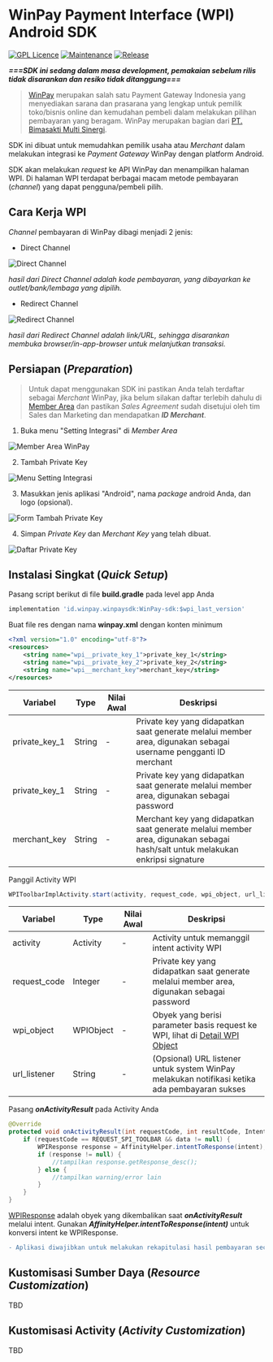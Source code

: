 # WinPay Payment Interface (WPI) Android SDK

[![GPL Licence](https://member.winpay.id/assets/img/sdk-android/license.svg)](https://opensource.org/licenses/GPL-3.0/) [![Maintenance](https://member.winpay.id/assets/img/sdk-android/maintained.svg)](https://github.com/es-bimasakti/winpay-android-sdk/graphs/commit-activity)  [![Release](https://member.winpay.id/assets/img/sdk-android/release.svg)](https://github.com/es-bimasakti/winpay-android-sdk/releases) 


***===SDK ini sedang dalam masa development, pemakaian sebelum rilis tidak disarankan dan resiko tidak ditanggung===***

>[WinPay](https://www.winpay.id/)  merupakan salah satu Payment Gateway Indonesia yang menyediakan sarana dan prasarana yang lengkap untuk pemilik toko/bisnis online dan kemudahan pembeli dalam melakukan pilihan pembayaran yang beragam. WinPay merupakan bagian dari [PT. Bimasakti Multi Sinergi](https://www.bm.co.id/).

SDK ini dibuat untuk memudahkan pemilik usaha atau *Merchant* dalam melakukan integrasi ke *Payment Gateway* WinPay dengan platform Android.

SDK akan melakukan *request* ke API WinPay dan menampilkan halaman WPI. Di halaman WPI terdapat berbagai macam metode pembayaran (*channel*) yang dapat pengguna/pembeli pilih.

## Cara Kerja WPI

*Channel* pembayaran di WinPay dibagi menjadi 2 jenis:

- Direct Channel

![Direct Channel](https://image.winmarket.id/img/winpay/7000/17000/2018/10/1761e626af0fe1fabb2abcaa7799178a1390797adf_0.02191200_1539743428.png  "Direct Channel")

*hasil dari Direct Channel adalah kode pembayaran, yang dibayarkan ke outlet/bank/lembaga yang dipilih.*

- Redirect Channel

![Redirect Channel](https://image.winmarket.id/img/winpay/7000/17000/2018/10/17f33935b8ca603dbe62866b7f4b0ab17532d12bf7_0.22962500_1539743572.png  "Redirect Channel")

*hasil dari Redirect Channel adalah link/URL, sehingga disarankan membuka browser/in-app-browser untuk melanjutkan transaksi.*


## Persiapan (*Preparation*)
>Untuk dapat menggunakan SDK ini pastikan Anda telah terdaftar sebagai *Merchant* WinPay, jika belum silakan daftar terlebih dahulu di [Member Area](https://member.winpay.id/) dan pastikan *Sales Agreement* sudah disetujui oleh tim Sales dan Marketing dan mendapatkan ***ID Merchant***.

1. Buka menu "Setting Integrasi" di *Member Area*

![Member Area WinPay](https://image.winmarket.id/img/winpay/7000/17000/2018/10/1766d122baa0c93d2fb15f0b73a5e3fe8a598e0745_0.20092100_1539744414.png  "Member Area WinPay")

2. Tambah Private Key

![Menu Setting Integrasi](https://image.winmarket.id/img/winpay/7000/17000/2018/10/1797f5747c06d0de445193d19abe2032c90996ef4a_0.06335800_1539744724.png  "Menu Setting Integrasi")

3. Masukkan jenis aplikasi "Android", nama *package* android Anda, dan logo (opsional).

![Form Tambah Private Key](https://image.winmarket.id/img/winpay/7000/17000/2018/10/172d83e46df39ed4413b67d641baf546bec24772a2_0.65276700_1539745463.png  "Form Tambah Private Key")

4. Simpan *Private Key* dan *Merchant Key* yang telah dibuat.

![Daftar Private Key](https://image.winmarket.id/img/winpay/7000/17000/2018/10/174f2b45625400813df7429d60925bae688c58a138_0.02233600_1539744826.png  "Daftar Private Key")

## Instalasi Singkat (*Quick Setup*)

Pasang script berikut di file **build.gradle** pada level app Anda

```gradle
implementation 'id.winpay.winpaysdk:WinPay-sdk:$wpi_last_version'
```

Buat file res dengan nama **winpay.xml** dengan konten minimum

```xml
<?xml version="1.0" encoding="utf-8"?>
<resources>
    <string name="wpi__private_key_1">private_key_1</string>
    <string name="wpi__private_key_2">private_key_2</string>
    <string name="wpi__merchant_key">merchant_key</string>
</resources>
```
|Variabel|Type|Nilai Awal|Deskripsi|
|---|---|---|---|
|private_key_1|String|-|Private key yang didapatkan saat generate melalui member area, digunakan sebagai username pengganti ID merchant|
|private_key_1|String|-|Private key yang didapatkan saat generate melalui member area, digunakan sebagai password|
|merchant_key|String|-|Merchant key yang didapatkan saat generate melalui member area, digunakan sebagai hash/salt untuk melakukan enkripsi signature|

Panggil Activity WPI

```java
WPIToolbarImplActivity.start(activity, request_code, wpi_object, url_listener);
```

| Variabel     | Type      | Nilai Awal | Deskripsi                                                    |
| ------------ | --------- | ---------- | ------------------------------------------------------------ |
| activity     | Activity  | -          | Activity untuk memanggil intent activity WPI                 |
| request_code | Integer   | -          | Private key yang didapatkan saat generate melalui member area, digunakan sebagai password |
| wpi_object   | WPIObject | -          | Obyek yang berisi parameter basis request ke WPI, lihat di [Detail WPI Object](README_WPIOBJECT.md) |
| url_listener | String    | -          | (Opsional) URL listener untuk system WinPay melakukan notifikasi ketika ada pembayaran sukses |

Pasang ***onActivityResult*** pada Activity Anda

```java
@Override
protected void onActivityResult(int requestCode, int resultCode, Intent intent) {
    if (requestCode == REQUEST_SPI_TOOLBAR && data != null) {
        WPIResponse response = AffinityHelper.intentToResponse(intent);
        if (response != null) {
            //tampilkan response.getResponse_desc();
        } else {
            //tampilkan warning/error lain
        }
    }
}
```

[WPIResponse](README_WPIRESPONSE.md) adalah obyek yang dikembalikan saat ***onActivityResult*** melalui intent. Gunakan ***AffinityHelper.intentToResponse(intent)*** untuk konversi intent ke WPIResponse.

```diff
- Aplikasi diwajibkan untuk melakukan rekapitulasi hasil pembayaran secara internal karena WinPay hanya memberikan pelaporan berupa transaksi yang telah berhasil.
```

## Kustomisasi Sumber Daya (*Resource Customization*)

TBD

## Kustomisasi Activity (*Activity Customization*)
TBD

